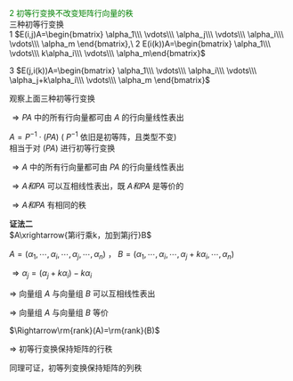 <font color=green>2 初等行变换不改变矩阵行向量的秩</font>  
三种初等行变换  
1  $E(i,j)A=\begin{bmatrix}  
\alpha_1\\\ \vdots\\\ \alpha_j\\\ \vdots\\\ \alpha_i\\\ \vdots\\\ \alpha_m  
\end{bmatrix},\  
2 E(i(k))A=\begin{bmatrix}  
\alpha_1\\\ \vdots\\\ k\alpha_i\\\ \vdots\\\  \alpha_m\end{bmatrix}$  
  
3  $E(j,i(k))A=\begin{bmatrix}  
\alpha_1\\\ \vdots\\\ \alpha_i\\\ \vdots\\\ \alpha_j+k\alpha_i\\\ \vdots\\\ \alpha_m  
\end{bmatrix}$  
  
观察上面三种初等行变换  
  
$\Rightarrow PA$ 中的所有行向量都可由 $A$ 的行向量线性表出  
  
$A=P^{-1}\cdot(PA)$ ( $P^{-1}$ 依旧是初等阵，且类型不变)  
相当于对 $(PA)$ 进行初等行变换  
  
$\Rightarrow A$ 中的所有行向量都可由 $PA$ 的行向量线性表出  
  
$\Rightarrow A和PA$ 可以互相线性表出，既 $A和PA$ 是等价的  
  
$\Rightarrow A和PA$ 有相同的秩  
  
**证法二**  
$A\xrightarrow{第i行乘k，加到第j行}B$  
  
$A=(\alpha_1,\cdots,\alpha_i,\cdots,\alpha_j,\cdots,\alpha_n)$ ， $B=(\alpha_1,\cdots,\alpha_i,\cdots,\alpha_j+k\alpha_i,\cdots,\alpha_n)$  
  
$\Rightarrow\alpha_j=(\alpha_j+k\alpha_i)-k\alpha_i$  
  
$\Rightarrow$ 向量组 $A$ 与向量组 $B$ 可以互相线性表出  
  
$\Rightarrow$ 向量组 $A$ 与向量组 $B$ 等价  
  
$\Rightarrow\rm{rank}(A)=\rm{rank}(B)$  
  
$\Rightarrow$ 初等行变换保持矩阵的行秩  
  
同理可证，初等列变换保持矩阵的列秩  
